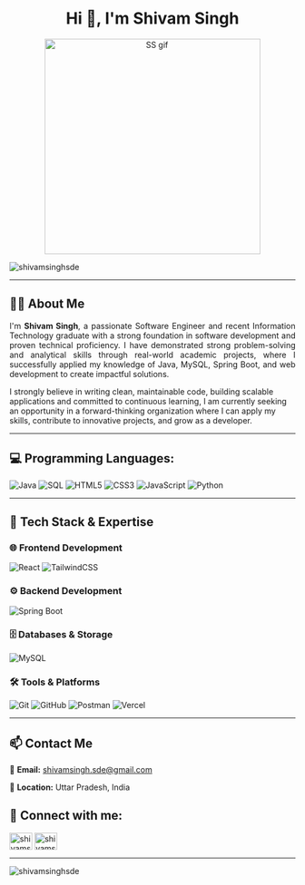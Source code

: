 <h1 align="center">Hi 👋, I'm Shivam Singh</h1>

<p align="center">
  <img src="https://github.com/ShivamSinghSde/ShivamSinghSde/blob/main/SS.gif" alt="SS gif" height="380px" />
</p>

<p align="left"> <img src="https://komarev.com/ghpvc/?username=shivamsinghsde&label=Profile%20views&color=0e75b6&style=flat" alt="shivamsinghsde" /> </p>

---

## 🙋‍♂️ About Me

<p align="justify">
I'm <b>Shivam Singh</b>, a passionate Software Engineer and recent Information Technology graduate with a strong foundation in software development and proven technical proficiency. I have demonstrated strong problem-solving and analytical skills through real-world academic projects, where I successfully applied my knowledge of Java, MySQL, Spring Boot, and web development to create impactful    solutions.

I strongly believe in writing clean, maintainable code, building scalable applications and committed to continuous learning, I am currently seeking an opportunity in a forward-thinking organization where I can apply my skills, contribute to innovative projects, and grow as a developer.
</p>

---

## 💻 Programming Languages: 

![Java](https://img.shields.io/badge/java-%23ED8B00?style=for-the-badge&logo=openjdk&logoColor=white)
![SQL](https://img.shields.io/badge/SQL-4479A1?style=for-the-badge&logo=postgresql&logoColor=white)
![HTML5](https://img.shields.io/badge/html5-%23E34F26?style=for-the-badge&logo=html5&logoColor=white)
![CSS3](https://img.shields.io/badge/css3-%231572B6?style=for-the-badge&logo=css3&logoColor=white)
![JavaScript](https://img.shields.io/badge/javascript-%23323330?style=for-the-badge&logo=javascript&logoColor=%23F7DF1E)
![Python](https://img.shields.io/badge/python-3670A0?style=for-the-badge&logo=python&logoColor=ffdd54)

---

## 🚀 Tech Stack & Expertise

### 🌐 Frontend Development
![React](https://img.shields.io/badge/react-%2320232a?style=for-the-badge&logo=react&logoColor=%2361DAFB)
![TailwindCSS](https://img.shields.io/badge/tailwindcss-%2338B2AC?style=for-the-badge&logo=tailwind-css&logoColor=white)

### ⚙️ Backend Development
<!--![Spring](https://img.shields.io/badge/spring-%236DB33F?style=for-the-badge&logo=spring&logoColor=white)-->
![Spring Boot](https://img.shields.io/badge/spring%20boot-%236DB33F?style=for-the-badge&logo=springboot&logoColor=white)

### 🗄️ Databases & Storage
![MySQL](https://img.shields.io/badge/mysql-%2300f?style=for-the-badge&logo=mysql&logoColor=white)

### 🛠️ Tools & Platforms
![Git](https://img.shields.io/badge/git-%23F05033?style=for-the-badge&logo=git&logoColor=white)
![GitHub](https://img.shields.io/badge/github-%23121011?style=for-the-badge&logo=github&logoColor=white)
![Postman](https://img.shields.io/badge/Postman-FF6C37?style=for-the-badge&logo=postman&logoColor=white)
![Vercel](https://img.shields.io/badge/vercel-%23000000?style=for-the-badge&logo=vercel&logoColor=white)

---

## 📫 Contact Me

📧 **Email:** [shivamsingh.sde@gmail.com](mailto:shivamsingh.sde@gmail.com) 

📍 **Location:** Uttar Pradesh, India

## 🔗 Connect with me: 

<p align="left">
<a href="https://linkedin.com/in/shivamsinghsde" target="blank"><img align="center" src="https://raw.githubusercontent.com/rahuldkjain/github-profile-readme-generator/master/src/images/icons/Social/linked-in-alt.svg" alt="shivamsinghsde" height="30" width="40" /></a>
    <a href="https://www.leetcode.com/shivamsinghsde" target="blank"><img align="center" src="https://raw.githubusercontent.com/rahuldkjain/github-profile-readme-generator/master/src/images/icons/Social/leet-code.svg" alt="shivamsinghsde" height="30" width="40" /></a>
</p>

---

<p><img align="left" src="https://github-readme-stats.vercel.app/api/top-langs?username=shivamsinghsde&show_icons=true&locale=en&layout=compact" alt="shivamsinghsde" /></p>


<!--<p><img align="center" src="https://github-readme-streak-stats.herokuapp.com/?user=shivamsinghsde&" alt="shivamsinghsde" /></p>-->

